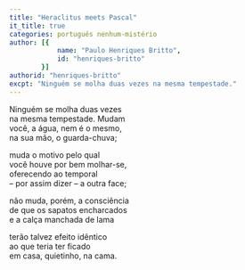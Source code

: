 ```yaml
---
title: "Heraclitus meets Pascal"
it_title: true
categories: português nenhum-mistério
author: [{
			name: "Paulo Henriques Britto",
			id: "henriques-britto"
		}]
authorid: "henriques-britto"
excpt: "Ninguém se molha duas vezes na mesma tempestade."
---
```

Ninguém se molha duas vezes \
na mesma tempestade. Mudam \
você, a água, nem é o mesmo, \
na sua mão, o guarda-chuva;

muda o motivo pelo qual \
você houve por bem molhar-se, \
oferecendo ao temporal \
– por assim dizer – a outra face;

não muda, porém, a consciência \
de que os sapatos encharcados \
e a calça manchada de lama

terão talvez efeito idêntico \
ao que teria ter ficado \
em casa, quietinho, na cama.